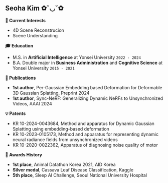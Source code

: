 ## Seoha Kim ✿˘◡˘✿


**🌈 Current Interests**
- 4D Scene Reconstrucion
- Scene Understanding


**🎓 Education**
- M.S. in <b>Artificial Intelligence</b> at Yonsei University ```2022 - 2024``` 
- B.A. Double major in <b>Business Administration</b> and <b>Cognitive Science</b> at Yonsei University ```2015 - 2021```


**📝 Publications**
- <b>1st author</b>, Per-Gaussian Embedding based Deformation for Deformable 3D Gaussian Splatting, Preprint 2024
- <b>1st author</b>, Sync-NeRF: Generalizing Dynamic NeRFs to Unsynchronized Videos, AAAI 2024


**💡 Patents**
- KR 10-2024-0043684, Method and apparatus for Dynamic Gaussian Splatting using embedding-based deformation
- KR 10-2023-0105173, Method and apparatus for representing dynamic neural radiance fields from unsynchronized videos
- KR 10-2020-0022362, Apparatus of diagnosing noise quality of motor


**👑 Awards History**
- <b>1st place</b>, Animal Datathon Korea 2021, AID Korea
- <b>Silver medal</b>, Cassava Leaf Disease Classification, Kaggle
- <b>5th place</b>, Sleep AI Challenge, Seoul National University Hospital
